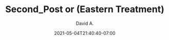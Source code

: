---
title: Second_Post or (Eastern Treatment)
date: 2021-05-04T21:40:40-07:00
lastmod: 2021-05-04T21:40:40-07:00
author: David A.
avatar: /img/author.jpg
authorlink: https://downlowd.wordpress.com
cover: /img/acu1.jpg
categories:
  - Health
tags:
  - Injury
  - Treatment
# nolastmod: true
draft: false
---